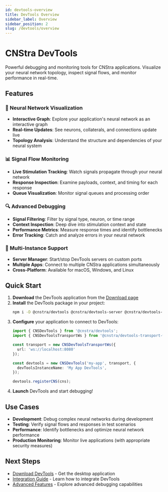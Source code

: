 ```yaml
---
id: devtools-overview
title: DevTools Overview
sidebar_label: Overview
sidebar_position: 2
slug: /devtools/overview
---
```


# CNStra DevTools

Powerful debugging and monitoring tools for CNStra applications. Visualize your neural network topology, inspect signal flows, and monitor performance in real-time.

## Features

### 🧠 Neural Network Visualization
- **Interactive Graph**: Explore your application's neural network as an interactive graph
- **Real-time Updates**: See neurons, collaterals, and connections update live
- **Topology Analysis**: Understand the structure and dependencies of your neural system

### 📊 Signal Flow Monitoring
- **Live Stimulation Tracking**: Watch signals propagate through your neural network
- **Response Inspection**: Examine payloads, context, and timing for each response
- **Queue Visualization**: Monitor signal queues and processing order

### 🔍 Advanced Debugging
- **Signal Filtering**: Filter by signal type, neuron, or time range
- **Context Inspection**: Deep dive into stimulation context and state
- **Performance Metrics**: Measure response times and identify bottlenecks
- **Error Tracking**: Catch and analyze errors in your neural network

### 🚀 Multi-Instance Support
- **Server Manager**: Start/stop DevTools servers on custom ports
- **Multiple Apps**: Connect to multiple CNStra applications simultaneously
- **Cross-Platform**: Available for macOS, Windows, and Linux

## Quick Start

1. **Download** the DevTools application from the [Download page](/docs/devtools/download)
2. **Install** the DevTools package in your project:
   ```bash
   npm i -D @cnstra/devtools @cnstra/devtools-server @cnstra/devtools-transport-ws
   ```
3. **Configure** your application to connect to DevTools:
   ```ts
   import { CNSDevTools } from '@cnstra/devtools';
   import { CNSDevToolsTransportWs } from '@cnstra/devtools-transport-ws';

   const transport = new CNSDevToolsTransportWs({ 
     url: 'ws://localhost:8080' 
   });
   
   const devtools = new CNSDevTools('my-app', transport, {
     devToolsInstanceName: 'My App DevTools',
   });
   
   devtools.registerCNS(cns);
   ```
4. **Launch** DevTools and start debugging!

## Use Cases

- **Development**: Debug complex neural networks during development
- **Testing**: Verify signal flows and responses in test scenarios
- **Performance**: Identify bottlenecks and optimize neural network performance
- **Production Monitoring**: Monitor live applications (with appropriate security measures)

## Next Steps

- [Download DevTools](/docs/devtools/download) - Get the desktop application
- [Integration Guide](/docs/devtools/integration) - Learn how to integrate DevTools
- [Advanced Features](/docs/devtools/advanced) - Explore advanced debugging capabilities
